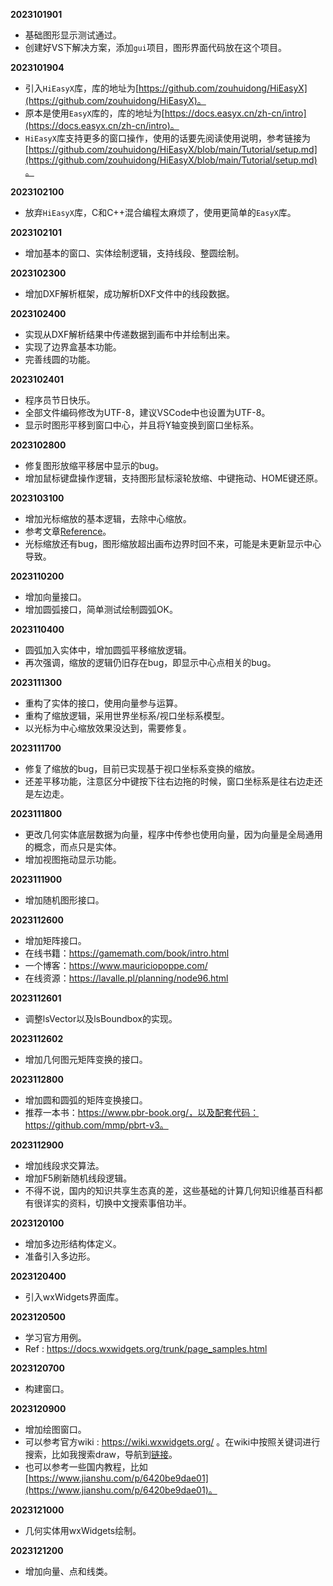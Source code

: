**2023101901**
- 基础图形显示测试通过。
- 创建好VS下解决方案，添加`gui`项目，图形界面代码放在这个项目。

**2023101904**
- 引入`HiEasyX`库，库的地址为[https://github.com/zouhuidong/HiEasyX](https://github.com/zouhuidong/HiEasyX)。
- 原本是使用`EasyX`库的，库的地址为[https://docs.easyx.cn/zh-cn/intro](https://docs.easyx.cn/zh-cn/intro)。
- `HiEasyX`库支持更多的窗口操作，使用的话要先阅读使用说明，参考链接为[https://github.com/zouhuidong/HiEasyX/blob/main/Tutorial/setup.md](https://github.com/zouhuidong/HiEasyX/blob/main/Tutorial/setup.md)。

**2023102100**
- 放弃`HiEasyX`库，C和C++混合编程太麻烦了，使用更简单的`EasyX`库。

**2023102101**
- 增加基本的窗口、实体绘制逻辑，支持线段、整圆绘制。

**2023102300**
- 增加DXF解析框架，成功解析DXF文件中的线段数据。

**2023102400**
- 实现从DXF解析结果中传递数据到画布中并绘制出来。
- 实现了边界盒基本功能。
- 完善线圆的功能。

**2023102401**
- 程序员节日快乐。
- 全部文件编码修改为UTF-8，建议VSCode中也设置为UTF-8。
- 显示时图形平移到窗口中心，并且将Y轴变换到窗口坐标系。

**2023102800**
- 修复图形放缩平移居中显示的bug。
- 增加鼠标键盘操作逻辑，支持图形鼠标滚轮放缩、中键拖动、HOME键还原。

**2023103100**
- 增加光标缩放的基本逻辑，去除中心缩放。
- 参考文章[Reference](https://medium.com/@benjamin.botto/zooming-at-the-mouse-coordinates-with-affine-transformations-86e7312fd50b)。
- 光标缩放还有bug，图形缩放超出画布边界时回不来，可能是未更新显示中心导致。

**2023110200**
- 增加向量接口。
- 增加圆弧接口，简单测试绘制圆弧OK。

**2023110400**
- 圆弧加入实体中，增加圆弧平移缩放逻辑。
- 再次强调，缩放的逻辑仍旧存在bug，即显示中心点相关的bug。

**2023111300**
- 重构了实体的接口，使用向量参与运算。
- 重构了缩放逻辑，采用世界坐标系/视口坐标系模型。
- 以光标为中心缩放效果没达到，需要修复。

**2023111700**
- 修复了缩放的bug，目前已实现基于视口坐标系变换的缩放。
- 还差平移功能，注意区分中键按下往右边拖的时候，窗口坐标系是往右边走还是左边走。

**2023111800**
- 更改几何实体底层数据为向量，程序中传参也使用向量，因为向量是全局通用的概念，而点只是实体。
- 增加视图拖动显示功能。

**2023111900**
- 增加随机图形接口。

**2023112600**
- 增加矩阵接口。
- 在线书籍：https://gamemath.com/book/intro.html
- 一个博客：https://www.mauriciopoppe.com/
- 在线资源：https://lavalle.pl/planning/node96.html

**2023112601**
- 调整lsVector以及lsBoundbox的实现。

**2023112602**
- 增加几何图元矩阵变换的接口。

**2023112800**
- 增加圆和圆弧的矩阵变换接口。
- 推荐一本书：https://www.pbr-book.org/，以及配套代码：https://github.com/mmp/pbrt-v3。

**2023112900**
- 增加线段求交算法。
- 增加F5刷新随机线段逻辑。
- 不得不说，国内的知识共享生态真的差，这些基础的计算几何知识维基百科都有很详实的资料，切换中文搜索事倍功半。

**2023120100**
- 增加多边形结构体定义。
- 准备引入多边形。

**2023120400**
- 引入wxWidgets界面库。

**2023120500**
- 学习官方用例。
- Ref : https://docs.wxwidgets.org/trunk/page_samples.html

**2023120700**
- 构建窗口。

**2023120900**
- 增加绘图窗口。
- 可以参考官方wiki : https://wiki.wxwidgets.org/ 。在wiki中按照关键词进行搜索，比如我搜索draw，导航到[链接](https://wiki.wxwidgets.org/Drawing_on_a_panel_with_a_DC)。
- 也可以参考一些国内教程，比如[https://www.jianshu.com/p/6420be9dae01](https://www.jianshu.com/p/6420be9dae01)。

**2023121000**
- 几何实体用wxWidgets绘制。

**2023121200**
- 增加向量、点和线类。